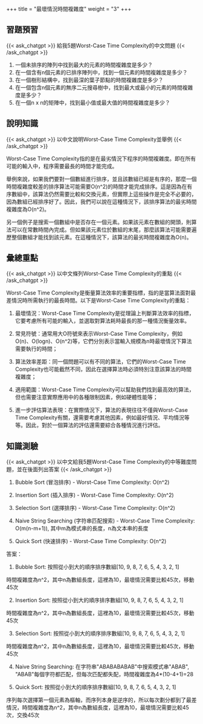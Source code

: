 +++
title = "最壞情況時間複雜度"
weight = "3"
+++
## 習題預習
{{< ask_chatgpt >}}
給我5題Worst-Case Time Complexity的中文問題
{{< /ask_chatgpt >}}



1. 一個未排序的陣列中找到最大的元素的時間複雜度是多少？
2. 在一個含有n個元素的已排序陣列中，找到一個元素的時間複雜度是多少？ 
3. 在一個樹形結構中，找到最深的葉子節點的時間複雜度是多少？
4. 在一個包含n個元素的無序二元搜尋樹中，找到最大或最小的元素的時間複雜度是多少？ 
5. 在一個n x n的矩陣中，找到最小值或最大值的時間複雜度是多少？   

## 說明知識
{{< ask_chatgpt >}}
以中文說明Worst-Case Time Complexity並舉例
{{< /ask_chatgpt >}}



Worst-Case Time Complexity指的是在最劣情況下程序的時間複雜度。即在所有可能的輸入中，程序需要最長的時間才能完成。

舉例來說，如果我們要對一個數組進行排序，並且該數組已經是有序的，那麼一個時間複雜度較差的排序算法可能需要O(n^2)的時間才能完成排序。這是因為在有序數組中，該算法仍然需要比較和交換元素，但實際上這些操作是完全不必要的，因為數組已經排序好了。因此，我們可以說在這種情況下，該排序算法的最劣時間複雜度為O(n^2)。

另一個例子是搜索一個數組中是否存在一個元素。如果該元素在數組的開頭，則算法可以在常數時間內完成。但如果該元素位於數組的末尾，那麼該算法可能需要遍歷整個數組才能找到該元素。在這種情況下，該算法的最劣時間複雜度為O(n)。   

## 彙總重點
{{< ask_chatgpt >}}
以中文條列Worst-Case Time Complexity的重點
{{< /ask_chatgpt >}}



Worst-Case Time Complexity是衡量算法效率的重要指標，指的是當算法面對最差情況時所需執行的最長時間。以下是Worst-Case Time Complexity的重點：

1. 最壞情況：Worst-Case Time Complexity是從理論上判斷算法效率的指標，它要考慮所有可能的輸入，並選取對算法耗時最長的那一種情況衡量效率。

2. 常見符號：通常用大O符號來表示Worst-Case Time Complexity，例如O(n)、O(logn)、O(n^2)等，它們分別表示當輸入規模為n時最壞情況下算法需要執行的時間；

3. 算法效率差距：同一個問題可以有不同的算法，它們的Worst-Case Time Complexity也可能截然不同，因此在選擇算法時必須特別注意該算法的時間複雜度；

4. 適用範圍：Worst-Case Time Complexity可以幫助我們找到最高效的算法，但也需要注意實際應用中的各種限制因素，例如硬體性能等；

5. 進一步評估算法表現：在實際情況下，算法的表現往往不僅與Worst-Case Time Complexity有關，還需要考慮其他因素，例如最好情況、平均情況等等。因此，對於一個算法的評估還需要綜合各種情況進行評估。   

## 知識測驗
{{< ask_chatgpt >}}
以中文給我5題Worst-Case Time Complexity的中等難度問題，並在後面列出答案
{{< /ask_chatgpt >}}



1. Bubble Sort (冒泡排序) - Worst-Case Time Complexity: O(n^2)

2. Insertion Sort (插入排序) - Worst-Case Time Complexity: O(n^2)

3. Selection Sort (選擇排序) - Worst-Case Time Complexity: O(n^2)

4. Naive String Searching (字符串匹配搜索) - Worst-Case Time Complexity: O(m(n-m+1)), 其中m為模式串的長度，n為文本串的長度

5. Quick Sort (快速排序) - Worst-Case Time Complexity: O(n^2)

答案：

1. Bubble Sort: 按照從小到大的順序排序數組[10, 9, 8, 7, 6, 5, 4, 3, 2, 1]

時間複雜度為n^2，其中n為數組長度，這裡為10，最壞情況需要比較45次，移動45次

2. Insertion Sort: 按照從小到大的順序排序數組[10, 9, 8, 7, 6, 5, 4, 3, 2, 1]

時間複雜度為n^2，其中n為數組長度，這裡為10，最壞情況需要比較45次，移動45次

3. Selection Sort: 按照從小到大的順序排序數組[10, 9, 8, 7, 6, 5, 4, 3, 2, 1]

時間複雜度為n^2，其中n為數組長度，這裡為10，最壞情況需要比較45次，移動45次

4. Naive String Searching: 在字符串"ABABABABAB"中搜索模式串"ABAB", "ABAB"每個字符都匹配，但每次匹配都失配，時間複雜度為4*(10-4+1)=28

5. Quick Sort: 按照從小到大的順序排序數組[10, 9, 8, 7, 6, 5, 4, 3, 2, 1]

序列每次選擇第一個元素為樞軸，而序列本身是逆序的，所以每次劃分都到了最差情況，時間複雜度為n^2，其中n為數組長度，這裡為10，最壞情況需要比較45次，交換45次   

